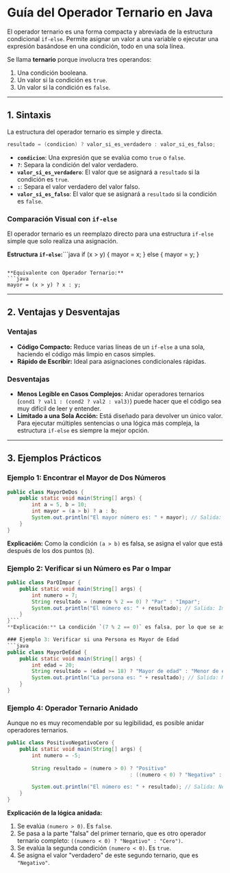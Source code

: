 # Guía del Operador Ternario en Java

El operador ternario es una forma compacta y abreviada de la estructura condicional `if-else`. Permite asignar un valor a una variable o ejecutar una expresión basándose en una condición, todo en una sola línea.

Se llama **ternario** porque involucra tres operandos:
1.  Una condición booleana.
2.  Un valor si la condición es `true`.
3.  Un valor si la condición es `false`.

---

## 1. Sintaxis

La estructura del operador ternario es simple y directa.

```java
resultado = (condicion) ? valor_si_es_verdadero : valor_si_es_falso;
```

*   **`condicion`**: Una expresión que se evalúa como `true` o `false`.
*   **`?`**: Separa la condición del valor verdadero.
*   **`valor_si_es_verdadero`**: El valor que se asignará a `resultado` si la condición es `true`.
*   **`:`**: Separa el valor verdadero del valor falso.
*   **`valor_si_es_falso`**: El valor que se asignará a `resultado` si la condición es `false`.

### Comparación Visual con `if-else`

El operador ternario es un reemplazo directo para una estructura `if-else` simple que solo realiza una asignación.

**Estructura `if-else`:**```java
if (x > y) {
    mayor = x;
} else {
    mayor = y;
}
```

**Equivalente con Operador Ternario:**
```java
mayor = (x > y) ? x : y;
```

---

## 2. Ventajas y Desventajas

### Ventajas
*   **Código Compacto:** Reduce varias líneas de un `if-else` a una sola, haciendo el código más limpio en casos simples.
*   **Rápido de Escribir:** Ideal para asignaciones condicionales rápidas.

### Desventajas
*   **Menos Legible en Casos Complejos:** Anidar operadores ternarios (`cond1 ? val1 : (cond2 ? val2 : val3)`) puede hacer que el código sea muy difícil de leer y entender.
*   **Limitado a una Sola Acción:** Está diseñado para devolver un único valor. Para ejecutar múltiples sentencias o una lógica más compleja, la estructura `if-else` es siempre la mejor opción.

---

## 3. Ejemplos Prácticos

### Ejemplo 1: Encontrar el Mayor de Dos Números
```java
public class MayorDeDos {
    public static void main(String[] args) {
        int a = 5, b = 10;
        int mayor = (a > b) ? a : b;
        System.out.println("El mayor número es: " + mayor); // Salida: 10
    }
}
```
**Explicación:** Como la condición `(a > b)` es falsa, se asigna el valor que está después de los dos puntos (`b`).

### Ejemplo 2: Verificar si un Número es Par o Impar
```java
public class ParOImpar {
    public static void main(String[] args) {
        int numero = 7;
        String resultado = (numero % 2 == 0) ? "Par" : "Impar";
        System.out.println("El número es: " + resultado); // Salida: Impar
    }
}```
**Explicación:** La condición `(7 % 2 == 0)` es falsa, por lo que se asigna el string `"Impar"`.

### Ejemplo 3: Verificar si una Persona es Mayor de Edad
```java
public class MayorDeEdad {
    public static void main(String[] args) {
        int edad = 20;
        String resultado = (edad >= 18) ? "Mayor de edad" : "Menor de edad";
        System.out.println("La persona es: " + resultado); // Salida: Mayor de edad
    }
}
```

### Ejemplo 4: Operador Ternario Anidado
Aunque no es muy recomendable por su legibilidad, es posible anidar operadores ternarios.

```java
public class PositivoNegativoCero {
    public static void main(String[] args) {
        int numero = -5;
        
        String resultado = (numero > 0) ? "Positivo" 
                                        : ((numero < 0) ? "Negativo" : "Cero");

        System.out.println("El número es: " + resultado); // Salida: Negativo
    }
}
```
**Explicación de la lógica anidada:**
1.  Se evalúa `(numero > 0)`. Es `false`.
2.  Se pasa a la parte "falsa" del primer ternario, que es otro operador ternario completo: `((numero < 0) ? "Negativo" : "Cero")`.
3.  Se evalúa la segunda condición `(numero < 0)`. Es `true`.
4.  Se asigna el valor "verdadero" de este segundo ternario, que es `"Negativo"`.